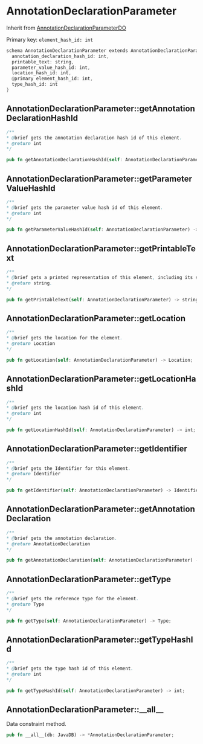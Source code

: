 # AnnotationDeclarationParameter

Inherit from [AnnotationDeclarationParameterDO](./AnnotationDeclarationParameterDO.md)

Primary key: `element_hash_id: int`

```rust
schema AnnotationDeclarationParameter extends AnnotationDeclarationParameterDO {
  annotation_declaration_hash_id: int,
  printable_text: string,
  parameter_value_hash_id: int,
  location_hash_id: int,
  @primary element_hash_id: int,
  type_hash_id: int
}
```
## AnnotationDeclarationParameter::getAnnotationDeclarationHashId

```java
/**
* @brief gets the annotation declaration hash id of this element.
* @return int
*/
```
```rust
pub fn getAnnotationDeclarationHashId(self: AnnotationDeclarationParameter) -> int;
```
## AnnotationDeclarationParameter::getParameterValueHashId

```java
/**
* @brief gets the parameter value hash id of this element.
* @return int
*/
```
```rust
pub fn getParameterValueHashId(self: AnnotationDeclarationParameter) -> int;
```
## AnnotationDeclarationParameter::getPrintableText

```java
/**
* @brief gets a printed representation of this element, including its structure where applicable.
* @return string.
*/
```
```rust
pub fn getPrintableText(self: AnnotationDeclarationParameter) -> string;
```
## AnnotationDeclarationParameter::getLocation

```java
/**
* @brief gets the location for the element.
* @return Location
*/
```
```rust
pub fn getLocation(self: AnnotationDeclarationParameter) -> Location;
```
## AnnotationDeclarationParameter::getLocationHashId

```java
/**
* @brief gets the location hash id of this element.
* @return int
*/
```
```rust
pub fn getLocationHashId(self: AnnotationDeclarationParameter) -> int;
```
## AnnotationDeclarationParameter::getIdentifier

```java
/**
* @brief gets the Identifier for this element.
* @return Identifier 
*/
```
```rust
pub fn getIdentifier(self: AnnotationDeclarationParameter) -> Identifier;
```
## AnnotationDeclarationParameter::getAnnotationDeclaration

```java
/**
* @brief gets the annotation declaration.
* @return AnnotationDeclaration 
*/
```
```rust
pub fn getAnnotationDeclaration(self: AnnotationDeclarationParameter) -> AnnotationDeclaration;
```
## AnnotationDeclarationParameter::getType

```java
/**
* @brief gets the reference type for the element.
* @return Type
*/
```
```rust
pub fn getType(self: AnnotationDeclarationParameter) -> Type;
```
## AnnotationDeclarationParameter::getTypeHashId

```java
/**
* @brief gets the type hash id of this element.
* @return int
*/
```
```rust
pub fn getTypeHashId(self: AnnotationDeclarationParameter) -> int;
```
## AnnotationDeclarationParameter::\_\_all\_\_

Data constraint method.

```rust
pub fn __all__(db: JavaDB) -> *AnnotationDeclarationParameter;
```
